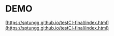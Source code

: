 # DEMO
[https://sptungg.github.io/testCI-final/index.html](https://sptungg.github.io/testCI-final/index.html)